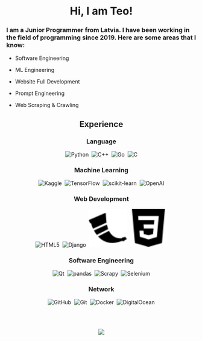 <h1 align="center">Hi, I am Teo!</h1>

### I am a Junior Programmer from Latvia. I have been working in the field of programming since 2019. Here are some areas that I know:

- Software Engineering

- ML Engineering

- Website Full Development

- Prompt Engineering
  
- Web Scraping & Crawling 

<h2 align="center">Experience</h2>


<div align="center">
  <h3 align="center">Language</h3>
  <img src="https://github.com/simple-icons/simple-icons/blob/develop/icons/python.svg" title="Python" alt="Python" width="100" height="100"/>&nbsp;
  <img src="https://github.com/simple-icons/simple-icons/blob/develop/icons/cplusplus.svg" title="C++" alt="C++" width="100" height="100"/>&nbsp;
  <img src="https://github.com/simple-icons/simple-icons/blob/develop/icons/goland.svg" title="Go" alt="Go" width="100" height="100"/>&nbsp;
  <img src="https://github.com/simple-icons/simple-icons/blob/develop/icons/c.svg" title="C" alt="C" width="100" height="100"/>
</div>


<div align="center">
  
  <h3 align="center">Machine Learning</h3>
  <img src="https://github.com/simple-icons/simple-icons/blob/develop/icons/kaggle.svg" title="Kaggle" alt="Kaggle" width="100" height="100"/>&nbsp;
  <img src="https://github.com/simple-icons/simple-icons/blob/develop/icons/tensorflow.svg" title="TensorFlow" alt="TensorFlow" width="100" height="100"/>&nbsp;
  <img src="https://github.com/simple-icons/simple-icons/blob/develop/icons/scikitlearn.svg" title="scikit-learn" alt="scikit-learn" width="100" height="100"/>&nbsp;
  <img src="https://github.com/simple-icons/simple-icons/blob/develop/icons/openai.svg" title="OpenAI" alt="OpenAI" width="100" height="100"/>
  
  
</div>


<div align="center">
  <h3 align="center">Web Development</h3>
  <img src="https://github.com/simple-icons/simple-icons/blob/develop/icons/html5.svg" title="HTML5" alt="HTML5" width="100" height="100"/>&nbsp;
  <img src="https://github.com/simple-icons/simple-icons/blob/develop/icons/django.svg" title="Django" alt="Django" width="100" height="100"/>&nbsp;
  <img src="https://github.com/simple-icons/simple-icons/blob/develop/icons/flask.svg" title="Flask" alt="Flask" width="100" height="100"/>&nbsp;
  <img src="https://github.com/simple-icons/simple-icons/blob/develop/icons/css3.svg" title="CSS3" alt="CSS3" width="100" height="100"/>
</div>



<div align="center">
  <h3 align="center">Software Engineering</h3>
  <img src="https://github.com/simple-icons/simple-icons/blob/develop/icons/qt.svg" title="Qt" alt="Qt" width="100" height="100"/>&nbsp;
  <img src="https://github.com/simple-icons/simple-icons/blob/develop/icons/pandas.svg" title="pandas" alt="pandas" width="100" height="100"/>&nbsp;
  <img src="https://github.com/simple-icons/simple-icons/blob/develop/icons/scrapy.svg" title="Scrapy" alt="Scrapy" width="100" height="100"/>&nbsp;
  <img src="https://github.com/simple-icons/simple-icons/blob/develop/icons/selenium.svg" title="Selenium" alt="Selenium" width="100" height="100"/>
</div>

<div align="center">
  <h3 align="center">Network</h3>
  <img src="https://github.com/simple-icons/simple-icons/blob/develop/icons/github.svg" title="GitHub" alt="GitHub" width="100" height="100"/>&nbsp;
  <img src="https://github.com/simple-icons/simple-icons/blob/develop/icons/git.svg" title="Git" alt="Git" width="100" height="100"/>&nbsp;
  <img src="https://github.com/simple-icons/simple-icons/blob/develop/icons/docker.svg" title="Docker" alt="Docker" width="100" height="100"/>&nbsp;
  <img src="https://github.com/simple-icons/simple-icons/blob/develop/icons/digitalocean.svg" title="DigitalOcean" alt="DigitalOcean" width="100" height="100"/>
</div>


<br><br> 

<p align="center">
  <a href="https://git.io/streak-stats">
    <img src="http://github-readme-streak-stats.herokuapp.com?user=TeodorChaly&theme=dark&background=000000" />
  </a>
</p>

